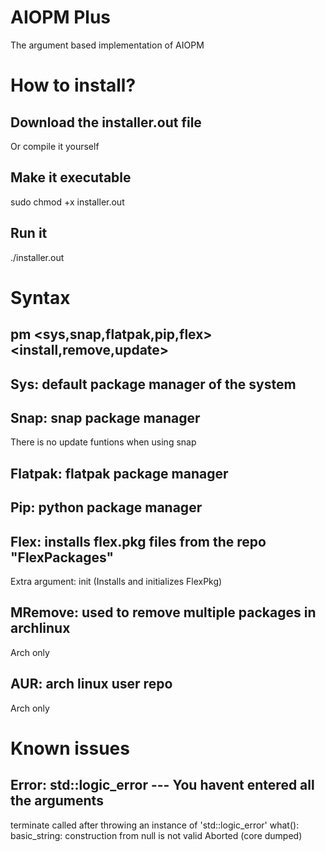 # AIOPM Plus
The argument based implementation of AIOPM

# How to install?
## Download the installer.out file 
Or compile it yourself
## Make it executable
sudo chmod +x installer.out
## Run it
./installer.out

# Syntax
## pm <sys,snap,flatpak,pip,flex> <install,remove,update> <package name>
## Sys: default package manager of the system 
## Snap: snap package manager 
There is no update funtions when using snap
## Flatpak: flatpak package manager 
## Pip: python package manager
## Flex: installs flex.pkg files from the repo "FlexPackages"
Extra argument: init (Installs and initializes FlexPkg)
## MRemove: used to remove multiple packages in archlinux 
Arch only
## AUR: arch linux user repo
Arch only

# Known issues
## Error: std::logic_error --- You havent entered all the arguments
terminate called after throwing an instance of 'std::logic_error'
  what():  basic_string: construction from null is not valid
Aborted (core dumped)